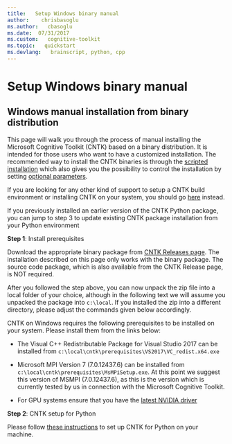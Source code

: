 ```yaml
---
title:   Setup Windows binary manual
author:    chrisbasoglu
ms.author:   cbasoglu
ms.date:  07/31/2017
ms.custom:   cognitive-toolkit
ms.topic:   quickstart
ms.devlang:   brainscript, python, cpp
---
```

# Setup Windows binary manual

## Windows manual installation from binary distribution

This page will walk you through the process of manual installing the Microsoft Cognitive Toolkit (CNTK) based on a binary distribution. It is intended for those users who want to have a customized installation. The recommended way to install the CNTK binaries is through the [scripted installation](./Setup-Windows-Binary-Script.md) which also gives you the possibility to control the installation by setting [optional parameters](./Setup-Windows-Binary-Script-Options.md).

If you are looking for any other kind of support to setup a CNTK build environment or installing CNTK on your system, you should go [here](./Setup-CNTK-on-your-machine.md) instead.

If you previously installed an earlier version of the CNTK Python package, you can jump to step 3 to update existing CNTK package installation from your Python environment

**Step 1**: Install prerequisites

Download the appropriate binary package from [CNTK Releases page](https://github.com/Microsoft/CNTK/releases). 
The installation described on this page only works with the binary package. The
source code package, which is also available from the CNTK Release page, is NOT required.

After you followed the step above, you can now unpack the zip file into a local folder of your 
choice, although in the following text we will assume you unpacked the package into `c:\local`. If you installed the 
zip into a different directory, please adjust the commands given below accordingly.

CNTK on Windows requires the following prerequisites to be installed on your system. Please install them from the links below: 

- The Visual C++ Redistributable Package for Visual Studio 2017 can be installed from `c:\local\cntk\prerequisites\VS2017\VC_redist.x64.exe`

- Microsoft MPI Version 7 (7.0.12437.6) can be installed from `c:\local\cntk\prerequisites\MsMPiSetup.exe`. At this point we suggest this 
version of MSMPI (7.0.12437.6), as this is the version which is currently tested by us in connection with the Microsoft Cognitive Toolkit.

- For GPU systems ensure that you have the [latest NVIDIA driver](http://www.nvidia.com/drivers)

**Step 2**: CNTK setup for Python

Please follow [these instructions](./Setup-Windows-Python.md) to set up CNTK for Python on your machine.
